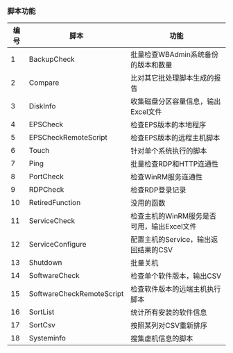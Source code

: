 ### 脚本功能
|编号|脚本|功能|
|---|---|---|
|1|BackupCheck|批量检查WBAdmin系统备份的版本和数量|
|2|Compare|比对其它批处理脚本生成的报告|
|3|DiskInfo|收集磁盘分区容量信息，输出Excel文件|
|4|EPSCheck|检查EPS版本的本地程序|
|5|EPSCheckRemoteScript|检查EPS版本的远程主机脚本|
|6|Touch|针对单个系统执行的脚本|
|7|Ping|批量检查RDP和HTTP连通性|
|8|PortCheck|检查WinRM服务连通性|
|9|RDPCheck|检查RDP登录记录|
|10|RetiredFunction|没用的函数|
|11|ServiceCheck|检查主机的WinRM服务是否可用，输出Excel文件|
|12|ServiceConfigure|配置主机的Service，输出返回结果的CSV|
|13|Shutdown|批量关机|
|14|SoftwareCheck|检查单个软件版本，输出CSV|
|15|SoftwareCheckRemoteScript|检查软件版本的远端主机执行脚本|
|16|SortList|统计所有安装的软件信息|
|17|SortCsv|按照某列对CSV重新排序|
|18|Systeminfo|搜集虚机信息的脚本|